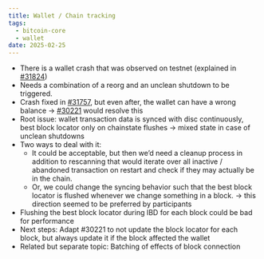 ```yaml
---
title: Wallet / Chain tracking
tags:
  - bitcoin-core
  - wallet
date: 2025-02-25
---
```


- There is a wallet crash that was observed on testnet (explained in
  [#31824](https://github.com/bitcoin/bitcoin/pull/31824))
- Needs a combination of a reorg and an unclean shutdown to be triggered.
- Crash fixed in [#31757](https://github.com/bitcoin/bitcoin/pull/31757), but
  even after, the wallet can have a wrong balance ->
  [#30221](https://github.com/bitcoin/bitcoin/pull/30221) would resolve this
- Root issue: wallet transaction data is synced with disc continuously, best
  block locator only on chainstate flushes -> mixed state in case of unclean
  shutdowns
- Two ways to deal with it:
  - It could be acceptable, but then we’d need a cleanup process in addition to
    rescanning that would iterate over all inactive / abandoned transaction on
    restart and check if they may actually be in the chain.
  - Or, we could change the syncing behavior such that the best block locator is
    flushed whenever we change something in a block. -> this direction seemed to
    be preferred by participants
- Flushing the best block locator during IBD for each block could be bad for
  performance
- Next steps: Adapt #30221 to not update the block locator for each block, but
  always update it if the block affected the wallet
- Related but separate topic: Batching of effects of block connection
